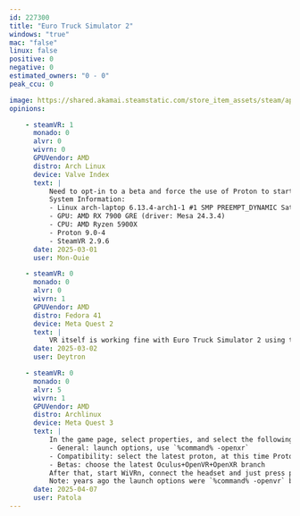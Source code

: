 ```yaml
---
id: 227300
title: "Euro Truck Simulator 2"
windows: "true"
mac: "false"
linux: false
positive: 0
negative: 0
estimated_owners: "0 - 0"
peak_ccu: 0

image: https://shared.akamai.steamstatic.com/store_item_assets/steam/apps/227300/header.jpg?t=1721725925
opinions:

    - steamVR: 1
      monado: 0
      alvr: 0
      wivrn: 0
      GPUVendor: AMD
      distro: Arch Linux
      device: Valve Index
      text: |
          Need to opt-in to a beta and force the use of Proton to start the game in VR mode, but works without issues.
          System Information:
          - Linux arch-laptop 6.13.4-arch1-1 #1 SMP PREEMPT_DYNAMIC Sat, 22 Feb 2025 00:37:05 +0000 x86_64 GNU/Linux
          - GPU: AMD RX 7900 GRE (driver: Mesa 24.3.4)
          - CPU: AMD Ryzen 5900X
          - Proton 9.0-4
          - SteamVR 2.9.6
      date: 2025-03-01
      user: Mon-Ouie

    - steamVR: 0
      monado: 0
      alvr: 0
      wivrn: 1
      GPUVendor: AMD
      distro: Fedora 41
      device: Meta Quest 2
      text: |
          VR itself is working fine with Euro Truck Simulator 2 using the Oculus branch. Other issues are the common issues related to the game itself, that's mostly VR performance is pretty bad if you are using big maps like Promods, and you will have to live the lower FPS and resolution
      date: 2025-03-02
      user: Deytron

    - steamVR: 0
      monado: 0
      alvr: 5
      wivrn: 1
      GPUVendor: AMD
      distro: Archlinux
      device: Meta Quest 3
      text: |
          In the game page, select properties, and select the following tabs:
          - General: launch options, use `%command% -openxr`
          - Compatibility: select the latest proton, at this time Proton 9.0-4. Do not let if be the default otherwise it will try to run the linux binary that doesn't support VR.
          - Betas: choose the latest Oculus+OpenVR+OpenXR branch
          After that, start WiVRn, connect the headset and just press play. It should start in VR. There's no support to the touch controllers, so you have to use mouse and keyboard or joystick/wheel/whatever.
          Note: years ago the launch options were `%command% -openvr` but that changed.
      date: 2025-04-07
      user: Patola
---
```


